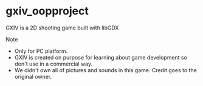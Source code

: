# gxiv_oopproject
GXIV is a 2D shooting game built with libGDX

Note
- Only for PC platform.
- GXIV is created on purpose for learning about game development so don't use in a commercial way.
- We didn't own all of pictures and sounds in this game. Credit goes to the original owner.
